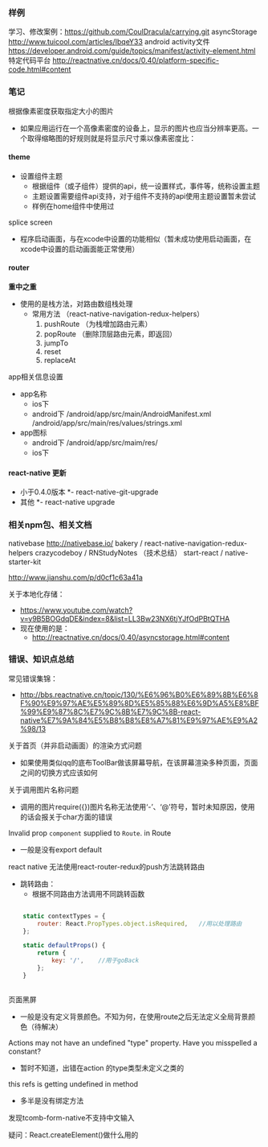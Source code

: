 ### 样例

学习、修改案例：https://github.com/CoulDracula/carrying.git
asyncStorage http://www.tuicool.com/articles/IbqeY33
android activity文件 https://developer.android.com/guide/topics/manifest/activity-element.html
特定代码平台 http://reactnative.cn/docs/0.40/platform-specific-code.html#content

### 笔记
根据像素密度获取指定大小的图片
- 如果应用运行在一个高像素密度的设备上，显示的图片也应当分辨率更高。一个取得缩略图的好规则就是将显示尺寸乘以像素密度比：

#### theme
- 设置组件主题
  - 根据组件（或子组件）提供的api，统一设置样式，事件等，统称设置主题 
  - 主题设置需要组件api支持，对于组件不支持的api使用主题设置暂未尝试
  - 样例在home组件中使用过

splice screen 
- 程序启动画面，与在xcode中设置的功能相似（暂未成功使用启动画面，在xcode中设置的启动画面能正常使用）

#### router
**重中之重**
- 使用的是栈方法，对路由数组栈处理
   - 常用方法 （react-native-navigation-redux-helpers）
      1. pushRoute （为栈增加路由元素）
      2. popRoute （删除顶层路由元素，即返回）
      3. jumpTo
      4. reset 
      5. replaceAt 

app相关信息设置
- app名称
  - ios下
  - android下 /android/app/src/main/AndroidManifest.xml   /android/app/src/main/res/values/strings.xml
- app图标
  - android下  /android/app/src/maim/res/
  - ios下

#### react-native 更新
- 小于0.4.0版本 
*- react-native-git-upgrade
- 其他
*- react-native upgrade

### 相关npm包、相关文档

nativebase  http://nativebase.io/
bakery / react-native-navigation-redux-helpers
crazycodeboy / RNStudyNotes （技术总结）
start-react / native-starter-kit

http://www.jianshu.com/p/d0cf1c63a41a

关于本地化存储：
- https://www.youtube.com/watch?v=y9B5BOGdqDE&index=8&list=LL3Bw23NX6tjYJfOdPBtQTHA
- 现在使用的是：
  - http://reactnative.cn/docs/0.40/asyncstorage.html#content

### 错误、知识点总结
常见错误集锦：
- http://bbs.reactnative.cn/topic/130/%E6%96%B0%E6%89%8B%E6%8F%90%E9%97%AE%E5%89%8D%E5%85%88%E6%9D%A5%E8%BF%99%E9%87%8C%E7%9C%8B%E7%9C%8B-react-native%E7%9A%84%E5%B8%B8%E8%A7%81%E9%97%AE%E9%A2%98/13

关于首页（并非启动画面）的渲染方式问题
- 如果使用类似qq的底布ToolBar做该屏幕导航，在该屏幕渲染多种页面，页面之间的切换方式应该如何

关于调用图片名称问题
- 调用的图片require({})图片名称无法使用‘-’、‘@’符号，暂时未知原因，使用的话会报关于char方面的错误

 Invalid prop `component` supplied to `Route`. in Route
- 一般是没有export default

 react native 无法使用react-router-redux的push方法跳转路由
- 跳转路由：
  - 根据不同路由方法调用不同跳转函数
```javascript

    static contextTypes = {
        router: React.PropTypes.object.isRequired,   //用以处理路由
    };

    static defaultProps() {
        return {
            key: '/',    //用于goBack
        };
    }
    
```

 页面黑屏
- 一般是没有定义背景颜色。不知为何，在使用route之后无法定义全局背景颜色（待解决）

Actions may not have an undefined "type" property. Have you misspelled a constant?
- 暂时不知道，出错在action 的type类型未定义之类的

this refs is getting undefined in method
- 多半是没有绑定方法

发现tcomb-form-native不支持中文输入

疑问：React.createElement()做什么用的